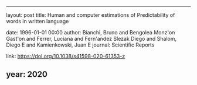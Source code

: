 ---
layout: post
title: Human and computer estimations of Predictability of words in written language

date: 1996-01-01 00:00
author: Bianchi, Bruno and Bengolea Monz\'on Gast\'on and Ferrer, Luciana and Fern\'andez Slezak Diego and Shalom, Diego E and Kamienkowski, Juan E
journal: Scientific Reports

link: https://doi.org/10.1038/s41598-020-61353-z

year: 2020
-----